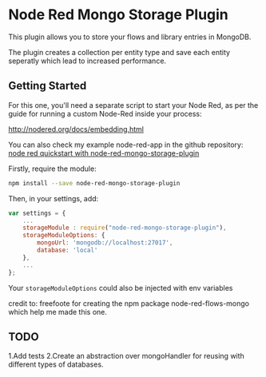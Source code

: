Node Red Mongo Storage Plugin
===============================

This plugin allows you to store your flows and library entries
in MongoDB.

The plugin creates a collection per entity type and save each entity seperatly which lead to increased performance.

Getting Started
-----

For this one, you'll need a separate script to start your Node Red,
as per the guide for running a custom Node-Red inside your process:

http://nodered.org/docs/embedding.html

You can also check my example node-red-app in the github repository: [node red quickstart with node-red-mongo-storage-plugin](https://github.com/adibenmati/node-red-mongo-storage-plugin/blob/master/examples/node-red-app.js)


Firstly, require the module:

```bash
npm install --save node-red-mongo-storage-plugin
```

Then, in your settings, add:

```javascript
var settings = {
	...
    storageModule : require("node-red-mongo-storage-plugin"),
    storageModuleOptions: {
        mongoUrl: 'mongodb://localhost:27017',
        database: 'local'
    },
	...
};
```

Your `storageModuleOptions` could also be injected with env variables

credit to: freefoote for creating the npm package node-red-flows-mongo which help me made this one.



TODO
-----
1.Add tests
2.Create an abstraction over mongoHandler for reusing with different types of databases.